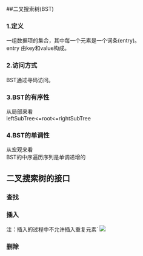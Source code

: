##二叉搜索树(BST)
### 1.定义
一组数据项的集合，其中每一个元素是一个词条(entry)。   
entry 由key和value构成。
### 2.访问方式 
BST通过寻码访问。
### 3.BST的有序性  
 从局部来看  
 leftSubTree<=root<=rightSubTree
### 4.BST的单调性
 从宏观来看   
 BST的中序遍历序列是单调递增的
## 二叉搜索树的接口  
### 查找 

### 插入  
注：插入的过程中不允许插入重复元素`
![](http://note.youdao.com/yws/public/resource/e1de6ab70a6075f4d9f88daf8c95d14b/xmlnote/B121877F9A40422AA8D482EC1B2FE54B/25847)
### 删除
